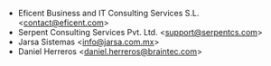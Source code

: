 - Eficent Business and IT Consulting Services S.L.
  \<<contact@eficent.com>\>
- Serpent Consulting Services Pvt. Ltd. \<<support@serpentcs.com>\>
- Jarsa Sistemas \<<info@jarsa.com.mx>\>
- Daniel Herreros \<<daniel.herreros@braintec.com>\>
